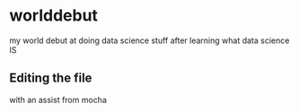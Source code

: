 # worlddebut
my world debut at doing data science stuff after learning what data science IS

## Editing the file

with an assist from mocha
